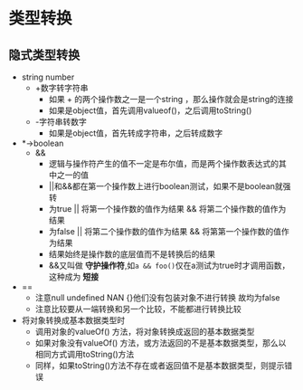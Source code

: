 # 类型转换

## 隐式类型转换
- string number
    - +数字转字符串
        - 如果 + 的两个操作数之一是一个string ，那么操作就会是string的连接
        - 如果是object值，首先调用valueof()，之后调用toString()
    - -字符串转数字
        - 如果是object值，首先转成字符串，之后转成数字
- *->boolean
    - &&
        - 逻辑与操作符产生的值不一定是布尔值，而是两个操作数表达式的其中之一的值
        - ||和&&都在第一个操作数上进行boolean测试，如果不是boolean就强转
        - 为true || 将第一个操作数的值作为结果 && 将第二个操作数的值作为结果
        - 为false || 将第二个操作数的值作为结果 && 将第第一个操作数的值作为结果
        - 结果始终是操作数的底层值而不是转换后的结果
        - &&又叫做 **守护操作符**,如`a && foo()`仅在a测试为true时才调用函数，这种成为 **短接**
- ==
    - 注意null undefined NAN {}他们没有包装对象不进行转换 故均为false
    - 注意比较要从一端转换和另一个比较，不能都进行转换比较
- 将对象转换成基本数据类型时
    - 调用对象的valueOf() 方法，将对象转换成返回的基本数据类型
    - 如果对象没有valueOf() 方法，或方法返回的不是基本数据类型，那么以相同方式调用toString()方法
    - 同样，如果toString()方法不存在或者返回值不是基本数据类型，则提示错误
